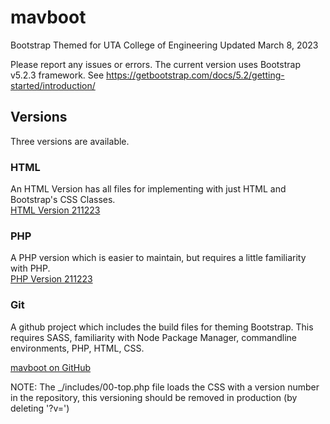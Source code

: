 # mavboot
Bootstrap Themed for UTA College of Engineering 
Updated March 8, 2023

Please report any issues or errors.
The current version uses Bootstrap v5.2.3 framework.  See https://getbootstrap.com/docs/5.2/getting-started/introduction/

## Versions 
Three versions are available.

### HTML
An HTML Version has all files for implementing with just HTML and Bootstrap's CSS Classes.  
[HTML Version 211223](https://github.com/ChrispyWood/mavboot/raw/master/___versions/mavboot_html_230308.zip)

### PHP
A PHP version which is easier to maintain, but requires a little familiarity with PHP.  
[PHP Version 211223](https://github.com/ChrispyWood/mavboot/raw/master/___versions/mavboot_php_230308.zip)

### Git
A github project which includes the build files for theming Bootstrap.  This requires SASS, familiarity with Node Package Manager, commandline environments, PHP, HTML, CSS. 

[mavboot on GitHub](https://github.com/ChrispyWood/mavboot/)  

NOTE: The _/includes/00-top.php file loads the CSS with a version number in the repository, this versioning should be removed in production (by deleting '?v=<?php echo rand(0,30000000);?>')

